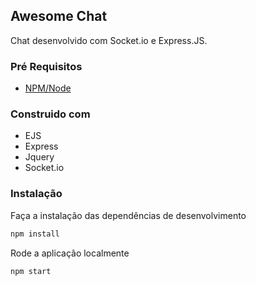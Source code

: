 ## Awesome Chat
Chat desenvolvido com Socket.io e Express.JS.

### Pré Requisitos
- [NPM/Node](https://nodejs.org/en/download/)

### Construido com
- EJS
- Express
- Jquery
- Socket.io

### Instalação
Faça a instalação das dependências de desenvolvimento
```sh
npm install
```

Rode a aplicação localmente
```sh
npm start
```